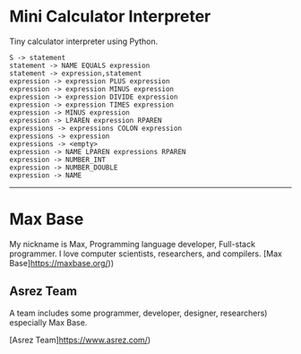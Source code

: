 # Mini Calculator Interpreter

Tiny calculator interpreter using Python.

```
S -> statement
statement -> NAME EQUALS expression
statement -> expression,statement
expression -> expression PLUS expression
expression -> expression MINUS expression
expression -> expression DIVIDE expression
expression -> expression TIMES expression
expression -> MINUS expression
expression -> LPAREN expression RPAREN
expressions -> expressions COLON expression
expressions -> expression
expressions -> <empty>
expression -> NAME LPAREN expressions RPAREN
expression -> NUMBER_INT
expression -> NUMBER_DOUBLE
expression -> NAME
```

----

# Max Base

My nickname is Max, Programming language developer, Full-stack programmer. I love computer scientists, researchers, and compilers. [Max Base]https://maxbase.org/))

## Asrez Team

A team includes some programmer, developer, designer, researchers) especially Max Base.

[Asrez Team]https://www.asrez.com/)

